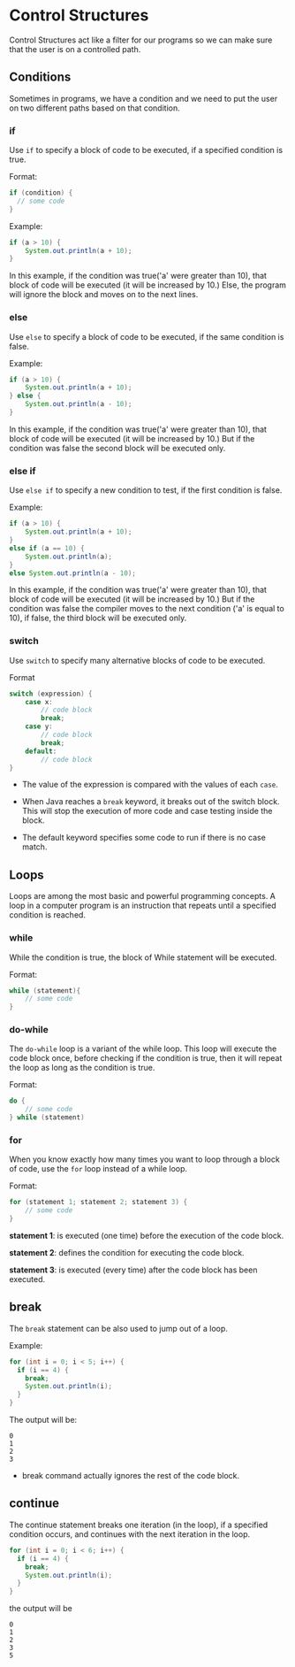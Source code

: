 # Control Structures

Control Structures act like a filter for our programs so we can make sure that the user is on a controlled path.

## Conditions

Sometimes in programs, we have a condition and we need to put the user on two different paths based on that condition.

### if

Use `if` to specify a block of code to be executed, if a specified condition is true.

Format:

``` Java
if (condition) {
  // some code
}
```

Example:

``` Java
if (a > 10) {
    System.out.println(a + 10);
}
```

In this example, if the condition was true('a' were greater than 10), that block of code will be executed (it will be increased by 10.) Else, the program will ignore the block and moves on to the next lines.

### else

Use `else` to specify a block of code to be executed, if the same condition is false.

Example:

``` Java
if (a > 10) {
    System.out.println(a + 10);
} else {
    System.out.println(a - 10);
} 
```

In this example, if the condition was true('a' were greater than 10), that block of code will be executed (it will be increased by 10.) But if the condition was false the second block will be executed only.

### else if

Use `else if` to specify a new condition to test, if the first condition is false.

Example:

``` Java
if (a > 10) {
    System.out.println(a + 10);
} 
else if (a == 10) {
    System.out.println(a);
} 
else System.out.println(a - 10);
```

In this example, if the condition was true('a' were greater than 10), that block of code will be executed (it will be increased by 10.) But if the condition was false the compiler moves to the next condition ('a' is equal to 10), if false, the third block will be executed only.

### switch

Use `switch` to specify many alternative blocks of code to be executed.

Format

``` Java
switch (expression) {
    case x:
        // code block
        break;
    case y:
        // code block
        break;
    default:
        // code block
}
```

* The value of the expression is compared with the values of each `case`.

* When Java reaches a `break` keyword, it breaks out of the switch block. This will stop the execution of more code and case testing inside the block.

* The default keyword specifies some code to run if there is no case match.

## Loops

Loops are among the most basic and powerful programming concepts. A loop in a computer program is an instruction that repeats until a specified condition is reached.

### while

While the condition is true, the block of While statement will be executed.

Format:

``` Java
while (statement){
    // some code
}
```

### do-while

The `do-while` loop is a variant of the while loop. This loop will execute the code block once, before checking if the condition is true, then it will repeat the loop as long as the condition is true.

Format:

``` Java
do {
    // some code
} while (statement)
```

### for

When you know exactly how many times you want to loop through a block of code, use the `for` loop instead of a while loop.

Format:

``` Java
for (statement 1; statement 2; statement 3) {
    // some code
}
```

**statement 1**: is executed (one time) before the execution of the code block.

**statement 2**: defines the condition for executing the code block.

**statement 3**: is executed (every time) after the code block has been executed.

## break

The `break` statement can be also used to jump out of a loop.

Example:

``` Java
for (int i = 0; i < 5; i++) {
  if (i == 4) {
    break;
    System.out.println(i);
  }
}
```

The output will be:

``` Batch
0
1
2
3
```

* break command actually ignores the rest of the code block.

## continue

The continue statement breaks one iteration (in the loop), if a specified condition occurs, and continues with the next iteration in the loop.

``` Java
for (int i = 0; i < 6; i++) {
  if (i == 4) {
    break;
    System.out.println(i);
  }
}
```

the output will be

``` Batch
0
1
2
3
5
```
